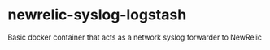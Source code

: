 # newrelic-syslog-logstash
Basic docker container that acts as a network syslog forwarder to NewRelic
